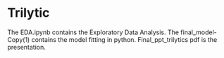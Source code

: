 # Trilytic
The EDA.ipynb contains the Exploratory Data Analysis.
The final_model-Copy(1) contains the model fitting in python.
Final_ppt_trilytics pdf is the presentation. 
